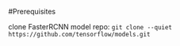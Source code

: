 #Prerequisites

clone FasterRCNN model repo:
```git clone --quiet https://github.com/tensorflow/models.git```
